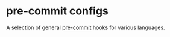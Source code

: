 # pre-commit configs

A selection of general [pre-commit](https://pre-commit.com) hooks for various
languages.
